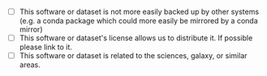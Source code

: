 - [ ] This software or dataset is not more easily backed up by other systems (e.g. a conda package which could more easily be mirrored by a conda mirror)
- [ ] This software or dataset's license allows us to distribute it. If possible please link to it.
- [ ] This software or dataset is related to the sciences, galaxy, or similar areas.
